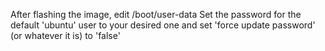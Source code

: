 After flashing the image, edit /boot/user-data
Set the password for the default 'ubuntu' user to your desired one and set 'force update password' (or whatever it is) to 'false'